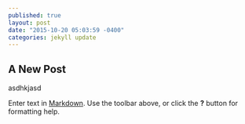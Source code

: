 ```yaml
---
published: true
layout: post
date: "2015-10-20 05:03:59 -0400"
categories: jekyll update
---
```




## A New Post

asdhkjasd

Enter text in [Markdown](http://daringfireball.net/projects/markdown/). Use the toolbar above, or click the **?** button for formatting help.
